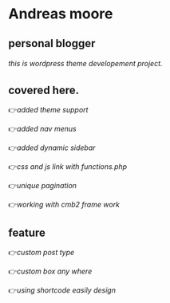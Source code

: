 # Andreas moore
## personal blogger

###### this is wordpress theme developement project.

## covered here.

:point_right:*added theme support*

:point_right:*added nav menus*

:point_right:*added dynamic sidebar*

:point_right:*css and js link with functions.php*

:point_right:*unique pagination*

:point_right:*working with cmb2 frame work*


## feature

:point_right:*custom post type*

:point_right:*custom box any where*

:point_right:*using shortcode easily design*


